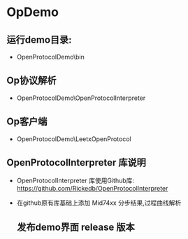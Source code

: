 # OpDemo

## 运行demo目录:

* OpenProtocolDemo\bin

## Op协议解析

* OpenProtocolDemo\OpenProtocolInterpreter

## Op客户端

* OpenProtocolDemo\LeetxOpenProtocol

## OpenProtocolInterpreter 库说明

* OpenProtocolInterpreter 库使用Github库: https://github.com/Rickedb/OpenProtocolInterpreter
* 在github原有库基础上添加 Mid74xx 分步结果,过程曲线解析

  ## 发布demo界面 release 版本
  
